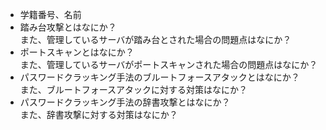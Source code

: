 * 学籍番号、名前
* 踏み台攻撃とはなにか？  
また、管理しているサーバが踏み台とされた場合の問題点はなにか？
* ポートスキャンとはなにか？  
また、管理しているサーバがポートスキャンされた場合の問題点はなにか？
* パスワードクラッキング手法のブルートフォースアタックとはなにか？  
また、ブルートフォースアタックに対する対策はなにか？ 
* パスワードクラッキング手法の辞書攻撃とはなにか？  
また、辞書攻撃に対する対策はなにか？
